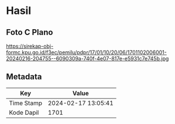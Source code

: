 # Hasil

## Foto C Plano

https://sirekap-obj-formc.kpu.go.id/f3ec/pemilu/pdpr/17/01/10/20/06/1701102006001-20240216-204755--6090309a-740f-4e07-817e-e5931c7e745b.jpg


## Metadata

| Key        | Value               |
| ---------- | ------------------- |
| Time Stamp | 2024-02-17 13:05:41 |
| Kode Dapil | 1701                |



